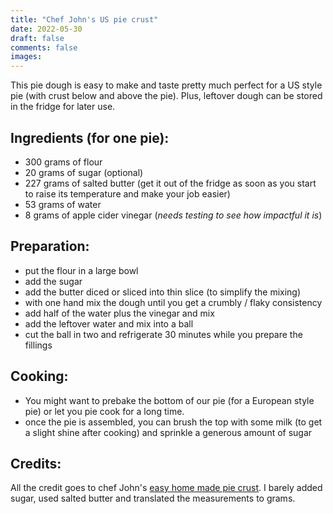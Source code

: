 ```yaml
---
title: "Chef John's US pie crust"
date: 2022-05-30
draft: false
comments: false
images:
---
```


This pie dough is easy to make and taste pretty much perfect for a US style pie (with crust below and above the pie).
Plus, leftover dough can be stored in the fridge for later use.

## Ingredients (for one pie):

* 300 grams of flour
* 20 grams of sugar (optional)
* 227 grams of salted butter (get it out of the fridge as soon as you start to raise its temperature and make your job easier)
* 53 grams of water
* 8 grams of apple cider vinegar (*needs testing to see how impactful it is*)

## Preparation:

* put the flour in a large bowl
* add the sugar
* add the butter diced or sliced into thin slice (to simplify the mixing)
* with one hand mix the dough until you get a crumbly / flaky consistency
* add half of the water plus the vinegar and mix
* add the leftover water and mix into a ball
* cut the ball in two and refrigerate 30 minutes while you prepare the fillings

## Cooking:

* You might want to prebake the bottom of our pie (for a European style pie) or let you pie cook for a long time.
* once the pie is assembled, you can brush the top with some milk (to get a slight shine after cooking) and sprinkle a generous amount of sugar

## Credits:

All the credit goes to chef John's [easy home made pie crust](https://youtu.be/e_3lBUMCRiA).
I barely added sugar, used salted butter and translated the measurements to grams.
